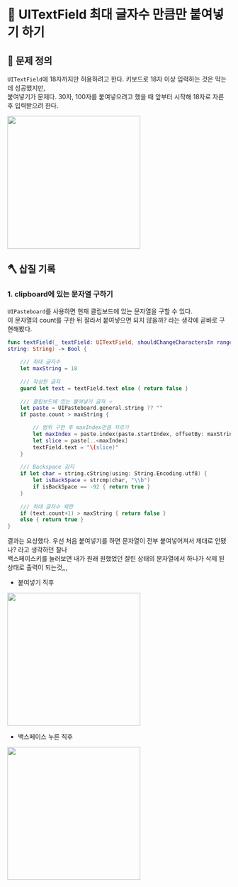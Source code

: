 # 🚧 UITextField 최대 글자수 만큼만 붙여넣기 하기

## 🤔 문제 정의

`UITextField`에 18자까지만 허용하려고 한다. 키보드로 18자 이상 입력하는 것은 막는데 성공했지만,   
붙여넣기가 문제다. 30자, 100자를 붙여넣으려고 했을 때 앞부터 시작해 18자로 자른 후 입력받으려 한다.

<img width="300" src="https://user-images.githubusercontent.com/113565086/232193197-aa6ad4e4-62bc-4708-aba3-1cc7dc862ef4.png">

<br>

## 🪓 삽질 기록

### 1. clipboard에 있는 문자열 구하기

`UIPasteboard`를 사용하면 현재 클립보드에 있는 문자열을 구할 수 있다.   
이 문자열의 count를 구한 뒤 잘라서 붙여넣으면 되지 않을까? 라는 생각에 곧바로 구현해봤다.

~~~swift
func textField(_ textField: UITextField, shouldChangeCharactersIn range: NSRange, replacemen
string: String) -> Bool {
    
    /// 최대 글자수
    let maxString = 18
    
    /// 작성한 글자
    guard let text = textField.text else { return false }
    
    /// 클립보드에 있는 붙여넣기 글자 ⭐️
    let paste = UIPasteboard.general.string ?? ""
    if paste.count > maxString {

        // 범위 구한 후 maxIndex만큼 자르기
        let maxIndex = paste.index(paste.startIndex, offsetBy: maxString)
        let slice = paste[..<maxIndex]
        textField.text = "\(slice)"
    }
    
    /// Backspace 감지
    if let char = string.cString(using: String.Encoding.utf8) {
        let isBackSpace = strcmp(char, "\\b")
        if isBackSpace == -92 { return true }
    }
    
    /// 최대 글자수 제한
    if (text.count+1) > maxString { return false }
    else { return true }
}
~~~

결과는 요상했다. 우선 처음 붙여넣기를 하면 문자열이 전부 붙여넣어져서 제대로 안됐나? 라고 생각하던 찰나   
백스페이스키를 눌러보면 내가 원래 원했었던 잘린 상태의 문자열에서 하나가 삭제 된 상태로 출력이 되는것,,,

- 붙여넣기 직후

<img width="300" src="https://user-images.githubusercontent.com/113565086/232193661-e7dbe68c-24de-41c3-a036-f4400ce4c4ca.png">

<br>

- 백스페이스 누른 직후

<img width="300" src="https://user-images.githubusercontent.com/113565086/232193770-83f58dff-3e19-4a17-a320-1d64883ef9c2.png">

<br>